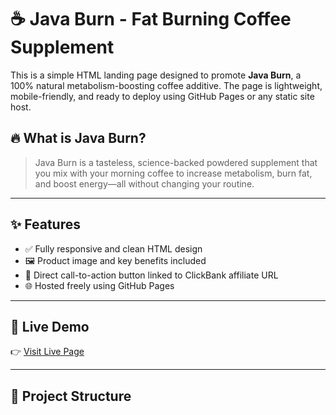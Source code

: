# ☕ Java Burn - Fat Burning Coffee Supplement

This is a simple HTML landing page designed to promote **Java Burn**, a 100% natural metabolism-boosting coffee additive. The page is lightweight, mobile-friendly, and ready to deploy using GitHub Pages or any static site host.

## 🔥 What is Java Burn?

> Java Burn is a tasteless, science-backed powdered supplement that you mix with your morning coffee to increase metabolism, burn fat, and boost energy—all without changing your routine.

---

## ✨ Features

- ✅ Fully responsive and clean HTML design
- 🖼️ Product image and key benefits included
- 🔗 Direct call-to-action button linked to ClickBank affiliate URL
- 🌐 Hosted freely using GitHub Pages

---

## 🚀 Live Demo

👉 [Visit Live Page](https://hotware3.github.io)

---

## 📂 Project Structure
